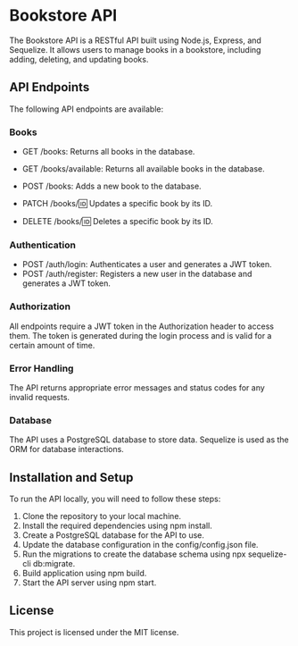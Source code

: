 # Bookstore API
The Bookstore API is a RESTful API built using Node.js, Express, and Sequelize. It allows users to manage books in a bookstore, including adding, deleting, and updating books.

## API Endpoints
The following API endpoints are available:

### Books
- GET /books: Returns all books in the database.
- GET /books/available: Returns all available books in the database.

- POST /books: Adds a new book to the database.
- PATCH /books/:id: Updates a specific book by its ID.
- DELETE /books/:id: Deletes a specific book by its ID.

### Authentication
- POST /auth/login: Authenticates a user and generates a JWT token.
- POST /auth/register: Registers a new user in the database and generates a JWT token.

### Authorization
All endpoints require a JWT token in the Authorization header to access them. The token is generated during the login process and is valid for a certain amount of time.

### Error Handling
The API returns appropriate error messages and status codes for any invalid requests.

### Database
The API uses a PostgreSQL database to store data. Sequelize is used as the ORM for database interactions.

## Installation and Setup
To run the API locally, you will need to follow these steps:

1. Clone the repository to your local machine.
2. Install the required dependencies using npm install.
3. Create a PostgreSQL database for the API to use.
4. Update the database configuration in the config/config.json file.
5. Run the migrations to create the database schema using npx sequelize-cli db:migrate.
6. Build application using npm build.
7. Start the API server using npm start.

## License
This project is licensed under the MIT license.
